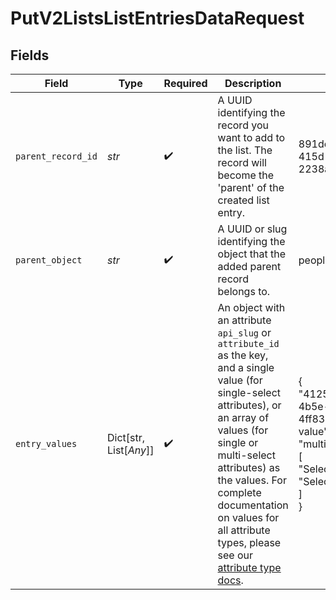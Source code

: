 # PutV2ListsListEntriesDataRequest


## Fields

| Field                                                                                                                                                                                                                                                                                                                           | Type                                                                                                                                                                                                                                                                                                                            | Required                                                                                                                                                                                                                                                                                                                        | Description                                                                                                                                                                                                                                                                                                                     | Example                                                                                                                                                                                                                                                                                                                         |
| ------------------------------------------------------------------------------------------------------------------------------------------------------------------------------------------------------------------------------------------------------------------------------------------------------------------------------- | ------------------------------------------------------------------------------------------------------------------------------------------------------------------------------------------------------------------------------------------------------------------------------------------------------------------------------- | ------------------------------------------------------------------------------------------------------------------------------------------------------------------------------------------------------------------------------------------------------------------------------------------------------------------------------- | ------------------------------------------------------------------------------------------------------------------------------------------------------------------------------------------------------------------------------------------------------------------------------------------------------------------------------- | ------------------------------------------------------------------------------------------------------------------------------------------------------------------------------------------------------------------------------------------------------------------------------------------------------------------------------- |
| `parent_record_id`                                                                                                                                                                                                                                                                                                              | *str*                                                                                                                                                                                                                                                                                                                           | :heavy_check_mark:                                                                                                                                                                                                                                                                                                              | A UUID identifying the record you want to add to the list. The record will become the 'parent' of the created list entry.                                                                                                                                                                                                       | 891dcbfc-9141-415d-9b2a-2238a6cc012d                                                                                                                                                                                                                                                                                            |
| `parent_object`                                                                                                                                                                                                                                                                                                                 | *str*                                                                                                                                                                                                                                                                                                                           | :heavy_check_mark:                                                                                                                                                                                                                                                                                                              | A UUID or slug identifying the object that the added parent record belongs to.                                                                                                                                                                                                                                                  | people                                                                                                                                                                                                                                                                                                                          |
| `entry_values`                                                                                                                                                                                                                                                                                                                  | Dict[str, List[*Any*]]                                                                                                                                                                                                                                                                                                          | :heavy_check_mark:                                                                                                                                                                                                                                                                                                              | An object with an attribute `api_slug` or `attribute_id` as the key, and a single value (for single-select attributes), or an array of values (for single or multi-select attributes) as the values. For complete documentation on values for all attribute types, please see our [attribute type docs](/docs/attribute-types). | {<br/>"41252299-f8c7-4b5e-99c9-4ff8321d2f96": "Text value",<br/>"multiselect_attribute": [<br/>"Select option 1",<br/>"Select option 2"<br/>]<br/>}                                                                                                                                                                             |